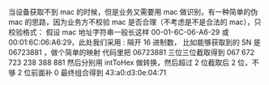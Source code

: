 当设备获取不到 mac 的时候，但是业务又需要用 mac 做识别，有一种简单的伪 mac 的思路，因为业务方不校验 mac 是否合理（不考虑是不是合法的 mac），只校验格式：
假设 mac 地址字符串一般长这样 00-01-6C-06-A6-29 或 00:01:6C:06:A6:29，此处我们采用 : 隔开 16 进制数， 比如能够获取到的 SN 是 06723881 ，做个简单的映射
代码里把 06723881 三位三位截取得到 067 672 723 238 388 881 
然后分别用 intToHex 做转换，然后超过 2 位截取后 2 位，不够 2 位前面补 0
最终组合得到 43:a0:d3:0e:04:71